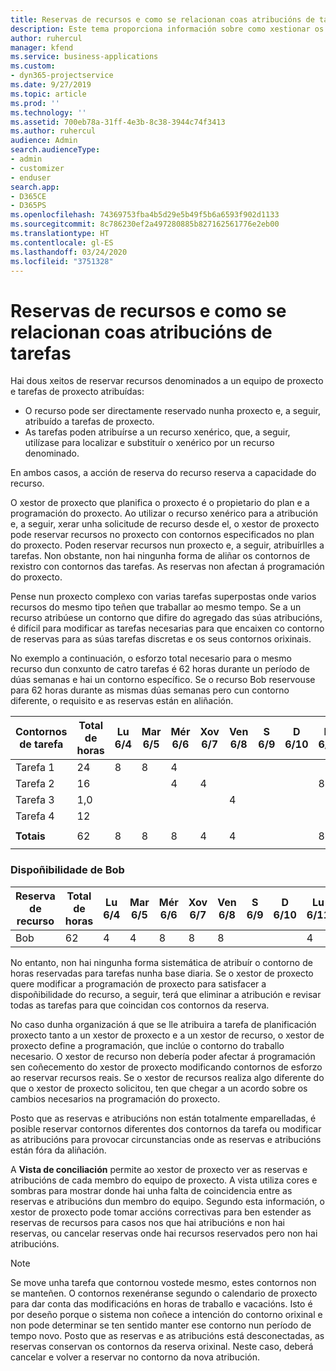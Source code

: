 ```yaml
---
title: Reservas de recursos e como se relacionan coas atribucións de tarefas
description: Este tema proporciona información sobre como xestionar os recursos nomeados, as reservas de recursos e as atribucións de tarefas e como se relacionan entre si.
author: ruhercul
manager: kfend
ms.service: business-applications
ms.custom:
- dyn365-projectservice
ms.date: 9/27/2019
ms.topic: article
ms.prod: ''
ms.technology: ''
ms.assetid: 700eb78a-31ff-4e3b-8c38-3944c74f3413
ms.author: ruhercul
audience: Admin
search.audienceType:
- admin
- customizer
- enduser
search.app:
- D365CE
- D365PS
ms.openlocfilehash: 74369753fba4b5d29e5b49f5b6a6593f902d1133
ms.sourcegitcommit: 8c786230ef2a497280885b827162561776e2eb00
ms.translationtype: HT
ms.contentlocale: gl-ES
ms.lasthandoff: 03/24/2020
ms.locfileid: "3751328"
---
```

# <a name="resource-bookings-and-how-they-relate-to-task-assignments"></a>Reservas de recursos e como se relacionan coas atribucións de tarefas


Hai dous xeitos de reservar recursos denominados a un equipo de proxecto e tarefas de proxecto atribuídas:

- O recurso pode ser directamente reservado nunha proxecto e, a seguir, atribuído a tarefas de proxecto.
- As tarefas poden atribuírse a un recurso xenérico, que, a seguir, utilízase para localizar e substituír o xenérico por un recurso denominado. 

En ambos casos, a acción de reserva do recurso reserva a capacidade do recurso.

O xestor de proxecto que planifica o proxecto é o propietario do plan e a programación do proxecto. Ao utilizar o recurso xenérico para a atribución e, a seguir, xerar unha solicitude de recurso desde el, o xestor de proxecto pode reservar recursos no proxecto con contornos especificados no plan do proxecto. Poden reservar recursos nun proxecto e, a seguir, atribuírlles a tarefas. Non obstante, non hai ningunha forma de aliñar os contornos de rexistro con contornos das tarefas. As reservas non afectan á programación do proxecto.

Pense nun proxecto complexo con varias tarefas superpostas onde varios recursos do mesmo tipo teñen que traballar ao mesmo tempo. Se a un recurso atribúese un contorno que difire do agregado das súas atribucións, é difícil para modificar as tarefas necesarias para que encaixen co contorno de reservas para as súas tarefas discretas e os seus contornos orixinais.

No exemplo a continuación, o esforzo total necesario para o mesmo recurso dun conxunto de catro tarefas é 62 horas durante un período de dúas semanas e hai un contorno específico. Se o recurso Bob reservouse para 62 horas durante as mismas dúas semanas pero cun contorno diferente, o requisito e as reservas están en aliñación.

| **Contornos de tarefa**    | **Total de horas** | Lu 6/4 | Mar 6/5 | Mér 6/6 | Xov 6/7 | Ven 6/8 | S 6/9 | D 6/10 | Lu 6/11 | Mar 6/12 | Mér 6/13 | Xov 6/14 | Ven 6/15 |
|----------------------|-----------------|--------|--------|--------|--------|--------|--------|---------|---------|---------|---------|---------|---------|
| Tarefa 1               | 24              | 8      | 8      | 4      |        |        |        |         |         |         | 4       |         |         |
| Tarefa 2               | 16              |        |        | 4      | 4      |        |        |         | 8       |         |         |         |         |
| Tarefa 3               | 1,0              |        |        |        |        | 4      |        |         |         | 4       |         | 2       |         |
| Tarefa 4               | 12              |        |        |        |        |        |        |         |         |         | 4       |         | 8       |
|                      |                 |        |        |        |        |        |        |         |         |         |         |         |         |
| **Totais**           | 62              | 8      | 8      | 8      | 4      | 4      |        |         | 8       | 4       | 8       | 2       | 8       |
|                      |                 |        |        |        |        |        |        |         |         |         |         |

### <a name="bobs-availability"></a>Dispoñibilidade de Bob
| **Reserva de recurso** | **Total de horas** | Lu 6/4 | Mar 6/5 | Mér 6/6 | Xov 6/7 | Ven 6/8 | S 6/9 | D 6/10 | Lu 6/11 | Mar 6/12 | Mér 6/13 | Xov 6/14 | Ven 6/15 |
|------------------------|-----------------|--------|--------|--------|--------|--------|--------|---------|---------|---------|---------|---------|---------|
| Bob                    | 62              | 4      | 4      | 8      | 8      | 8      |        |         | 4       | 4       | 8       | 8       | 6       |

No entanto, non hai ningunha forma sistemática de atribuír o contorno de horas reservadas para tarefas nunha base diaria. Se o xestor de proxecto quere modificar a programación de proxecto para satisfacer a dispoñibilidade do recurso, a seguir, terá que eliminar a atribución e revisar todas as tarefas para que coincidan cos contornos da reserva.

No caso dunha organización á que se lle atribuira a tarefa de planificación proxecto tanto a un xestor de proxecto e a un xestor de recurso, o xestor de proxecto define a programación, que inclúe o contorno do traballo necesario. O xestor de recurso non debería poder afectar á programación sen coñecemento do xestor de proxecto modificando contornos de esforzo ao reservar recursos reais. Se o xestor de recursos realiza algo diferente do que o xestor de proxecto solicitou, ten que chegar a un acordo sobre os cambios necesarios na programación do proxecto.

Posto que as reservas e atribucións non están totalmente emparelladas, é posible reservar contornos diferentes dos contornos da tarefa ou modificar as atribucións para provocar circunstancias onde as reservas e atribucións están fóra da aliñación.

A **Vista de conciliación** permite ao xestor de proxecto ver as reservas e atribucións de cada membro do equipo de proxecto. A vista utiliza cores e sombras para mostrar donde hai unha falta de coincidencia entre as reservas e atribucións dun membro do equipo. Segundo esta información, o xestor de proxecto pode tomar accións correctivas para ben estender as reservas de recursos para casos nos que hai atribucións e non hai reservas, ou cancelar reservas onde hai recursos reservados pero non hai atribucións.

> [!NOTE]
> Se move unha tarefa que contornou vostede mesmo, estes contornos non se manteñen. O contornos rexenéranse segundo o calendario de proxecto para dar conta das modificacións en horas de traballo e vacacións. Isto é por deseño porque o sistema non coñece a intención do contorno orixinal e non pode determinar se ten sentido manter ese contorno nun período de tempo novo. Posto que as reservas e as atribucións está desconectadas, as reservas conservan os contornos da reserva orixinal. Neste caso, deberá cancelar e volver a reservar no contorno da nova atribución.

